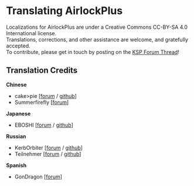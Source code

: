 Translating AirlockPlus
=======================

Localizations for AirlockPlus are under a Creative Commons CC-BY-SA 4.0 International license.  
Translations, corrections, and other assistance are welcome, and gratefully accepted.  
To contribute, please get in touch by posting on the [KSP Forum Thread](http://forum.kerbalspaceprogram.com/index.php?showtopic=160268)!


Translation Credits
-------------------

**Chinese**
* cake>pie [[forum](http://forum.kerbalspaceprogram.com/index.php?/profile/69278-cakepie/) / [github](https://github.com/cake-pie)]
* Summerfirefly [[forum](http://forum.kerbalspaceprogram.com/index.php?/profile/107915-summerfirefly/)]

**Japanese**
* EBOSHI [[forum](http://forum.kerbalspaceprogram.com/index.php?/profile/165938-eboshi/) / [github](https://github.com/eboshi2525)]

**Russian**
* KerbOrbiter [[forum](http://forum.kerbalspaceprogram.com/index.php?/profile/58103-kerborbiter/) / [github](https://github.com/Metadorius)]
* Teilnehmer [[forum](http://forum.kerbalspaceprogram.com/index.php?/profile/143330-teilnehmer/) / [github](https://github.com/formicant)]

**Spanish**
* GonDragon [[forum](http://forum.kerbalspaceprogram.com/index.php?/profile/174274-gondragon/)]
